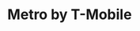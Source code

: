 ---
title: "Metro by T-Mobile"
url: /chicago/metro-by-t-mobile-east-87th-street/
shop: mobile phone
---